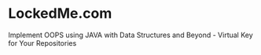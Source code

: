 # LockedMe.com
Implement OOPS using JAVA with Data Structures and Beyond - Virtual Key for Your Repositories
